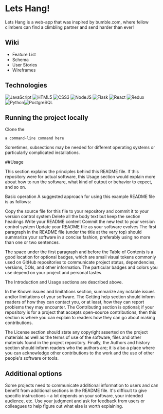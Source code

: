 # Lets Hang!

Lets Hang is a web-app that was inspired by bumble.com, where fellow climbers can find a climbling partner and send harder than ever!

## Wiki
* Feature List
* Schema
* User Stories
* Wireframes

## Technologies
![JavaScript](https://img.shields.io/badge/javascript-%23323330.svg?style=for-the-badge&logo=javascript&logoColor=%23F7DF1E) ![HTML5](https://img.shields.io/badge/html5-%23E34F26.svg?style=for-the-badge&logo=html5&logoColor=white) ![CSS3](https://img.shields.io/badge/css3-%231572B6.svg?style=for-the-badge&logo=css3&logoColor=white) ![NodeJS](https://img.shields.io/badge/node.js-6DA55F?style=for-the-badge&logo=node.js&logoColor=white) ![Flask](https://img.shields.io/badge/Flask-%23404d59.svg?style=for-the-badge&logo=flask&logoColor=%2361DAFB) ![React](https://img.shields.io/badge/react-%2320232a.svg?style=for-the-badge&logo=react&logoColor=%2361DAFB) ![Redux](https://img.shields.io/badge/redux-%23593d88.svg?style=for-the-badge&logo=redux&logoColor=white)![Python](https://img.shields.io/badge/Python-3776AB?style=for-the-badge&logo=python&logoColor=white)![PostgreSQL](https://img.shields.io/badge/PostgreSQL-316192?style=for-the-badge&logo=postgresql&logoColor=white)

## Running the project locally

Clone the

```a command-line command here```

Sometimes, subsections may be needed for different operating systems or particularly complicated installations.

##Usage

This section explains the principles behind this README file. If this repository were for actual software, this Usage section would explain more about how to run the software, what kind of output or behavior to expect, and so on.

Basic operation
A suggested approach for using this example README file is as follows:

Copy the source file for this file to your repository and commit it to your version control system
Delete all the body text but keep the section headings
Write your README content
Commit the new text to your version control system
Update your README file as your software evolves
The first paragraph in the README file (under the title at the very top) should summarize your software in a concise fashion, preferably using no more than one or two sentences.



The space under the first paragraph and before the Table of Contents is a good location for optional badges, which are small visual tokens commonly used on GitHub repositories to communicate project status, dependencies, versions, DOIs, and other information. The particular badges and colors you use depend on your project and personal tastes.

The Introduction and Usage sections are described above.

In the Known issues and limitations section, summarize any notable issues and/or limitations of your software. The Getting help section should inform readers of how they can contact you, or at least, how they can report problems they may encounter. The Contributing section is optional; if your repository is for a project that accepts open-source contributions, then this section is where you can explain to readers how they can go about making contributions.

The License section should state any copyright asserted on the project materials as well as the terms of use of the software, files and other materials found in the project repository. Finally, the Authors and history section should inform readers who the authors are; it is also a place where you can acknowledge other contributions to the work and the use of other people's software or tools.

## Additional options
Some projects need to communicate additional information to users and can benefit from additional sections in the README file. It's difficult to give specific instructions – a lot depends on your software, your intended audience, etc. Use your judgment and ask for feedback from users or colleagues to help figure out what else is worth explaining.
